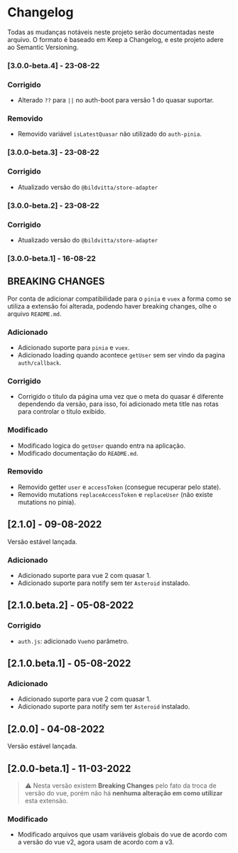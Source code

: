 # Changelog
Todas as mudanças notáveis neste projeto serão documentadas neste arquivo.
O formato é baseado em Keep a Changelog, e este projeto adere ao Semantic Versioning.


### [3.0.0-beta.4] - 23-08-22
### Corrigido
- Alterado `??` para `||` no auth-boot para versão 1 do quasar suportar.

### Removido
- Removido variável `isLatestQuasar` não utilizado do `auth-pinia`.

### [3.0.0-beta.3] - 23-08-22
### Corrigido
- Atualizado versão do `@bildvitta/store-adapter`

### [3.0.0-beta.2] - 23-08-22
### Corrigido
- Atualizado versão do `@bildvitta/store-adapter`

### [3.0.0-beta.1] - 16-08-22
## BREAKING CHANGES
Por conta de adicionar compatibilidade para o `pinia` e `vuex` a forma como se utiliza a extensão foi alterada, podendo haver breaking changes, olhe o arquivo `README.md`.

### Adicionado
- Adicionado suporte para `pinia` e `vuex`.
- Adicionado loading quando acontece `getUser` sem ser vindo da pagina `auth/callback`.

### Corrigido
- Corrigido o titulo da página uma vez que o meta do quasar é diferente dependendo da versão, para isso, foi adicionado meta title nas rotas para controlar o título exibido.

### Modificado
- Modificado logica do `getUser` quando entra na aplicação.
- Modificado documentação do `README.md`.

### Removido
- Removido getter `user` e `accessToken` (consegue recuperar pelo state).
- Removido mutations `replaceAccessToken` e `replaceUser` (não existe mutations no pinia).

## [2.1.0] - 09-08-2022
Versão estável lançada.

### Adicionado
- Adicionado suporte para vue 2 com quasar 1.
- Adicionado suporte para notify sem ter `Asteroid` instalado.

## [2.1.0.beta.2] - 05-08-2022
### Corrigido
- `auth.js`: adicionado `Vue`no parâmetro.

## [2.1.0.beta.1] - 05-08-2022
### Adicionado
- Adicionado suporte para vue 2 com quasar 1.
- Adicionado suporte para notify sem ter `Asteroid` instalado.

## [2.0.0] - 04-08-2022
Versão estável lançada.

## [2.0.0-beta.1] - 11-03-2022

> :warning: Nesta versão existem **Breaking Changes** pelo fato da troca de versão do vue, porém não há **nenhuma alteração em como utilizar** esta extensão.

### Modificado
- Modificado arquivos que usam variáveis globais do vue de acordo com a versão do vue v2, agora usam de acordo com a v3.
